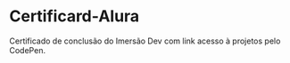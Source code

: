 # Certificard-Alura
Certificado de conclusão do Imersão Dev com link acesso à projetos pelo CodePen.
